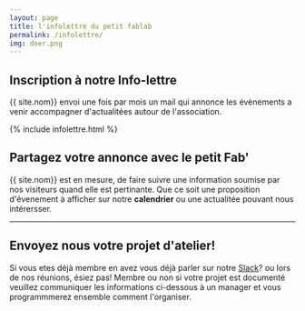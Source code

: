 ```yaml
---
layout: page
title: l'infolettre du petit fablab
permalink: /infolettre/
img: doer.png
---
```


## Inscription à notre Info-lettre
{{ site.nom}} envoi une fois par mois un mail qui annonce les évènements a venir
accompagner d'actualitées autour de l'association.

{% include infolettre.html %}


## Partagez votre annonce avec le petit Fab'
{{ site.nom}} est en mesure, de faire suivre une information soumise par nos visiteurs quand elle est pertinante. Que ce soit une proposition d'évenement à afficher sur notre **calendrier** ou une actualitée pouvant nous intérersser.

---

## Envoyez nous votre projet d'atelier!
Si vous etes déjà membre en avez vous déjà parler sur notre [Slack](https://lpfparis.slack.com/)? ou lors de nos réunions, ésiez pas!
Membre ou non si votre projet est documenté veuillez communiquer les informations ci-dessous à un manager et vous programmmerez ensemble comment l'organiser.
